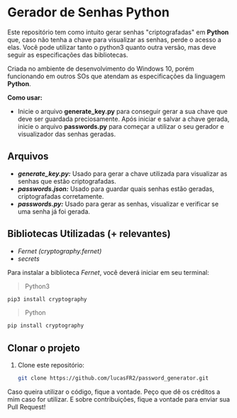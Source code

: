 # Gerador de Senhas Python

Este repositório tem como intuito gerar senhas "criptografadas" em **Python** que, caso não tenha a chave para visualizar as senhas, perde o acesso a elas. Você pode utilizar tanto o python3 quanto outra versão, mas deve seguir as especificações das bibliotecas.

Criada no ambiente de desenvolvimento do Windows 10, porém funcionando em outros SOs que atendam as especificações da linguagem **Python**.

**Como usar:**
- Inicie o arquivo **generate_key.py** para conseguir gerar a sua chave que deve ser guardada preciosamente. Após iniciar e salvar a chave gerada, inicie o arquivo **passwords.py** para começar a utilizar o seu gerador e visualizador das senhas geradas.

## Arquivos

- ***generate_key.py:*** Usado para gerar a chave utilizada para visualizar as senhas que estão criptografadas.
- ***passwords.json:*** Usado para guardar quais senhas estão geradas, criptografadas corretamente.
- ***passwords.py:*** Usado para gerar as senhas, visualizar e verificar se uma senha já foi gerada.

## Bibliotecas Utilizadas (+ relevantes)

- *Fernet (cryptography.fernet)*
- *secrets*

Para instalar a biblioteca *Fernet*, você deverá iniciar em seu terminal:

   > Python3 
   ```bash
   pip3 install cryptography
   ```

   > Python
   ```bash
   pip install cryptography
   ```
## Clonar o projeto

1. Clone este repositório:
   ```bash
   git clone https://github.com/lucasFR2/password_generator.git
   
Caso queira utilizar o código, fique a vontade. Peço que dê os créditos a mim caso for utilizar. E sobre contribuições, fique a vontade para enviar sua Pull Request!
